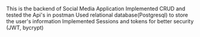 This is the backend of Social Media Application
Implemented CRUD and tested the Api's in postman
Used relational database(Postgresql) to store the user's information
Implemented Sessions and tokens for better security (JWT, bycrypt)
